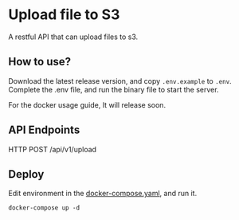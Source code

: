# Upload file to S3

A restful API that can upload files to s3.

## How to use?

Download the latest release version, and copy `.env.example` to `.env`.  
Complete the .env file, and run the binary file to start the server.

For the docker usage guide, It will release soon.

## API Endpoints

HTTP POST /api/v1/upload

## Deploy

Edit environment in the [docker-compose.yaml](docker-compose.yaml), and run it.

```
docker-compose up -d
```